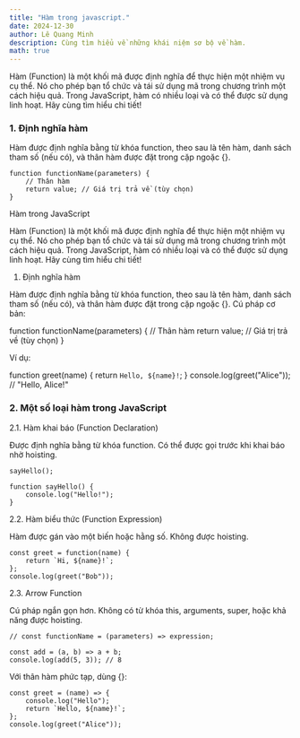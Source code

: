 ```yaml
---
title: "Hàm trong javascript."
date: 2024-12-30
author: Lê Quang Minh
description: Cùng tìm hiểu về những khái niệm sơ bộ về hàm.
math: true
---
```


Hàm (Function) là một khối mã được định nghĩa để thực hiện một nhiệm vụ cụ thể. Nó cho phép bạn tổ chức và tái sử dụng mã trong chương trình một cách hiệu quả. Trong JavaScript, hàm có nhiều loại và có thể được sử dụng linh hoạt. Hãy cùng tìm hiểu chi tiết!

### 1. Định nghĩa hàm

Hàm được định nghĩa bằng từ khóa function, theo sau là tên hàm, danh sách tham số (nếu có), và thân hàm được đặt trong cặp ngoặc {}.

    function functionName(parameters) {
        // Thân hàm
        return value; // Giá trị trả về (tùy chọn)
    }

Hàm trong JavaScript

Hàm (Function) là một khối mã được định nghĩa để thực hiện một nhiệm vụ cụ thể. Nó cho phép bạn tổ chức và tái sử dụng mã trong chương trình một cách hiệu quả. Trong JavaScript, hàm có nhiều loại và có thể được sử dụng linh hoạt. Hãy cùng tìm hiểu chi tiết!
1. Định nghĩa hàm

Hàm được định nghĩa bằng từ khóa function, theo sau là tên hàm, danh sách tham số (nếu có), và thân hàm được đặt trong cặp ngoặc {}.
Cú pháp cơ bản:

function functionName(parameters) {
    // Thân hàm
    return value; // Giá trị trả về (tùy chọn)
}

Ví dụ:

function greet(name) {
    return `Hello, ${name}!`;
}
console.log(greet("Alice")); // "Hello, Alice!"

### 2. Một số loại hàm trong JavaScript
2.1. Hàm khai báo (Function Declaration)

Được định nghĩa bằng từ khóa function.
Có thể được gọi trước khi khai báo nhờ hoisting.

    sayHello();

    function sayHello() {
        console.log("Hello!");
    }

2.2. Hàm biểu thức (Function Expression)

Hàm được gán vào một biến hoặc hằng số.
Không được hoisting.

    const greet = function(name) {
        return `Hi, ${name}!`;
    };
    console.log(greet("Bob"));

2.3. Arrow Function

Cú pháp ngắn gọn hơn.
Không có từ khóa this, arguments, super, hoặc khả năng được hoisting.

    // const functionName = (parameters) => expression;

    const add = (a, b) => a + b;
    console.log(add(5, 3)); // 8

Với thân hàm phức tạp, dùng {}:

    const greet = (name) => {
        console.log("Hello");
        return `Hello, ${name}!`;
    };
    console.log(greet("Alice"));



